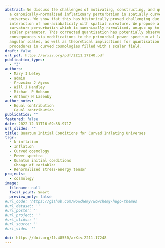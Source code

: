 ```yaml
---
abstract: We discuss the challenges of motivating, constructing, and quantising
  a canonically-normalised inflationary perturbation in spatially curved
  universes. We show that this has historically proved challenging due to the
  interaction of non-adiabaticity with spatial curvature. We propose a novel
  curvature perturbation which is canonically normalised, unique up to a single
  scalar parameter. This corrected quantisation has potentially observational
  consequences via modifications to the primordial power spectrum at large
  angular scales, as well as theoretical implications for quantisation
  procedures in curved cosmologies filled with a scalar field.
draft: false
url_pdf: https://arxiv.org/pdf/2211.17248.pdf
publication_types:
  - "3"
authors:
  - Mary I Letey
  - admin
  - Fruzsina J Agocs
  - Will J Handley
  - Michael P Hobson
  - Anthony N Lasenby
author_notes:
  - Equal contribution
  - Equal contribution
publication: ""
featured: false
date: 2022-12-31T16:02:38.971Z
url_slides: ""
title: Quantum Initial Conditions for Curved Inflating Universes
tags:
  - k-inflation
  - Inflation
  - Curved cosmology
  - Power spectra
  - Quantum initial conditions
  - Change of variables
  - Renormalised stress-energy tensor
projects:
  - cosmology
image:
  filename: null
  focal_point: Smart
  preview_only: false
#url_code: 'https://github.com/wowchemy/wowchemy-hugo-themes'
#url_dataset: ''
#url_poster: ''
#url_project: ''
#url_slides: ''
#url_source: ''
#url_video: ''

doi: https://doi.org/10.48550/arXiv.2211.17248
---
```

